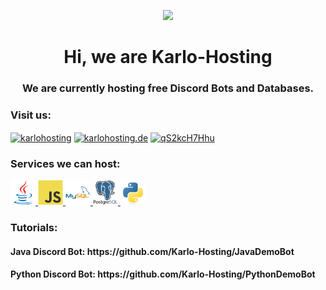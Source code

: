 <p align="middle">
<img src="https://cdn.discordapp.com/attachments/589485476399022130/998314538598416494/9693ba73af495c17c8ac2b2ba2cf0db7.png">
<h1 align="center">Hi, we are Karlo-Hosting</h1>
<h3 align="center">We are currently hosting free Discord Bots and Databases.</h3>

<h3 align="left">Visit us:</h3>
<p align="left">
<a href="https://twitter.com/karlohosting" target="blank"><img align="center" src="https://raw.githubusercontent.com/rahuldkjain/github-profile-readme-generator/master/src/images/icons/Social/twitter.svg" alt="karlohosting" height="30" width="40" /></a>
<a href="https://instagram.com/karlohosting.de" target="blank"><img align="center" src="https://raw.githubusercontent.com/rahuldkjain/github-profile-readme-generator/master/src/images/icons/Social/instagram.svg" alt="karlohosting.de" height="30" width="40" /></a>
<a href="https://discord.gg/qS2kcH7Hhu" target="blank"><img align="center" src="https://raw.githubusercontent.com/rahuldkjain/github-profile-readme-generator/master/src/images/icons/Social/discord.svg" alt="qS2kcH7Hhu" height="30" width="40" /></a>
</p>

<h3 align="left">Services we can host:</h3>
<p align="left"> <a href="https://www.java.com" target="_blank" rel="noreferrer"> <img src="https://raw.githubusercontent.com/devicons/devicon/master/icons/java/java-original.svg" alt="java" width="40" height="40"/> </a> <a href="https://developer.mozilla.org/en-US/docs/Web/JavaScript" target="_blank" rel="noreferrer"> <img src="https://raw.githubusercontent.com/devicons/devicon/master/icons/javascript/javascript-original.svg" alt="javascript" width="40" height="40"/> </a> <a href="https://www.mysql.com/" target="_blank" rel="noreferrer"> <img src="https://raw.githubusercontent.com/devicons/devicon/master/icons/mysql/mysql-original-wordmark.svg" alt="mysql" width="40" height="40"/> </a> <a href="https://www.postgresql.org" target="_blank" rel="noreferrer"> <img src="https://raw.githubusercontent.com/devicons/devicon/master/icons/postgresql/postgresql-original-wordmark.svg" alt="postgresql" width="40" height="40"/> </a> <a href="https://www.python.org" target="_blank" rel="noreferrer"> <img src="https://raw.githubusercontent.com/devicons/devicon/master/icons/python/python-original.svg" alt="python" width="40" height="40"/> </a> </p>
<h3 align="left">Tutorials:</h3>
<h4>Java Discord Bot: https://github.com/Karlo-Hosting/JavaDemoBot</h4>
<h4>Python Discord Bot: https://github.com/Karlo-Hosting/PythonDemoBot</h4>
